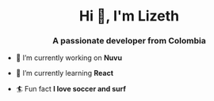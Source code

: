 
<h1 align="center">Hi 👋, I'm Lizeth</h1>
<h3 align="center">A passionate developer from Colombia</h3>

- 🔭 I’m currently working on **Nuvu**

- 🌱 I’m currently learning **React**

- 🏄 Fun fact **I love soccer and surf**

<div>

</div>
